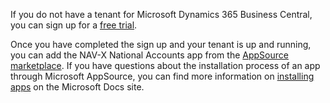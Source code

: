If you do not have a tenant for Microsoft Dynamics 365 Business Central, you can sign up for a [free trial](https://trials.dynamics.com/Dynamics365/Signup/businesscentral).

Once you have completed the sign up and your tenant is up and running, you can add the NAV-X National Accounts app from the [AppSource marketplace](https://appsource.microsoft.com/en-US/product/dynamics-365-for-financials/PUBID.navx%7CAID.1385a535-b738-4a53-b6e0-1bf8c2f555f0%7CPAPPID.afc88ae1-eeb5-403f-b6b1-cbeb5d724f49). If you have questions about the installation process of an app through Microsoft AppSource, you can find more information on [installing apps](https://docs.microsoft.com/en-US/dynamics365/business-central/ui-extensions) on the Microsoft Docs site.
